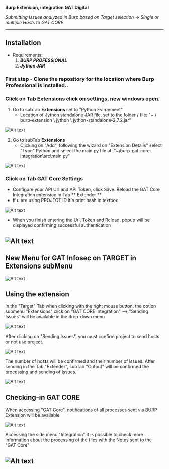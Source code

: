 **Burp Extension, integration GAT Digital**

*Submitting Issues analyzed in Burp based on Target selection -> Single or multiple Hosts to GAT CORE*

---

## Installation

* Requirements:
    1. ***BURP PROFESSIONAL***
    2. ***Jython JAR***

### First step - **Clone** the repository for the location where Burp Professional is installed..

### Click on Tab **Extensions** click on settings, new windows open.
1. Go to subTab **Extensions** set to "Python Evironment"
     * Location of Jython standalone JAR file, set to the folder / file: "~ \ burp-extension \ jython \ jython-standalone-2.7.2.jar"

![Alt text](images/img-1.png?raw=true "Environment Configuration")

2. Go to subTab **Extensions**
     * Clicking on "Add", following the wizard on "Extension Details"
     select "Type" Python and select the main.py file at: "~\burp-gat-core-integration\src\main.py"

![Alt text](images/img-2.png?raw=true "Extension Configuration")

### Click on Tab **GAT Core Settings**
* Configure your API Url and API Token, click Save. Reload the GAT Core Integration extension in Tab ** Extender **
* If u are using PROJECT ID it´s print hash in textbox

![Alt text](images/img-4.png?raw=true "API Configuration")

* When you finish entering the Url, Token and Reload, popup will be displayed confirming successful authentication

![Alt text](images/img-5.png?raw=true "API Connect")
---
## New Menu for GAT Infosec on TARGET in Extensions subMenu
![Alt text](images/img-6.png?raw=true "Sending")
## Using the extension
In the "Target" Tab when clicking with the right mouse button, the option submenu "Extensions" click on "GAT CORE Integration" --> "Sending Issues" will be available in the drop-down menu

![Alt text](images/img-3.png?raw=true "Sending Issues")

After clicking on "Sending Issues", you must confirm project to send hosts or not use project.

![Alt text](images/img-7.png?raw=true "Sending")

The number of hosts will be confirmed and their number of issues. After sending in the Tab "Extender", subTab "Output" will be confirmed the processing and sending of Issues.

![Alt text](images/img-8.png?raw=true " Issues GAT Core Send")

## Checking-in GAT CORE
When accessing "GAT Core", notifications of all processes sent via BURP Extension will be available

![Alt text](images/img-9.png?raw=true "Listing Uploads")

Accessing the side menu "Integration" it is possible to check more information about the processing of the files with the Notes sent to the "GAT Core"

![Alt text](images/img-10.png?raw=true "More infos process")
---
